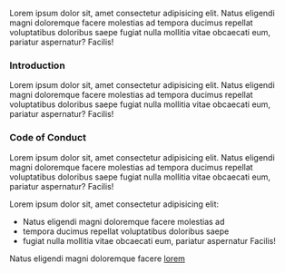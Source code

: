 Lorem ipsum dolor sit, amet consectetur adipisicing elit. Natus eligendi magni doloremque facere molestias ad tempora ducimus repellat voluptatibus doloribus saepe fugiat nulla mollitia vitae obcaecati eum, pariatur aspernatur? Facilis!

### Introduction

Lorem ipsum dolor sit, amet consectetur adipisicing elit. Natus eligendi magni doloremque facere molestias ad tempora ducimus repellat voluptatibus doloribus saepe fugiat nulla mollitia vitae obcaecati eum, pariatur aspernatur? Facilis!

### Code of Conduct 

Lorem ipsum dolor sit, amet consectetur adipisicing elit. Natus eligendi magni doloremque facere molestias ad tempora ducimus repellat voluptatibus doloribus saepe fugiat nulla mollitia vitae obcaecati eum, pariatur aspernatur? Facilis!

Lorem ipsum dolor sit, amet consectetur adipisicing elit:
- Natus eligendi magni doloremque facere molestias ad 
- tempora ducimus repellat voluptatibus doloribus saepe
- fugiat nulla mollitia vitae obcaecati eum, pariatur aspernatur Facilis!

Natus eligendi magni doloremque facere [lorem](https://google.com)